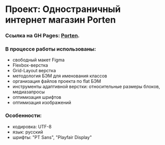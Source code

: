 # Проект: Одностраничный интернет магазин Porten

### Ссылка на GH Pages: [Porten](https://nikolaevfo.github.io/Porten/index.html "Porten").

### В процессе работы использованы: 
* свободный макет Figma
* Flexbox-верстка
* Grid-Layout верстка
* методология БЭМ для именования классов
* организация файлов проекта по flat БЭМ
* инструменты адаптивной верстки: относительные размеры блоков, медиазапросы
* оптимизация шрифтов
* оптимизация изображений

### Особенности:
* кодировка: UTF-8
* язык: русский
* шрифты: "PT Sans", "Playfair Display"
